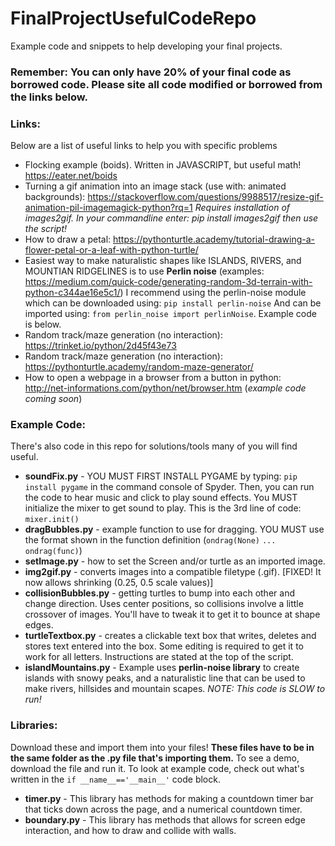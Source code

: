 # FinalProjectUsefulCodeRepo
Example code and snippets to help developing your final projects.

### Remember: You can only have 20% of your final code as borrowed code. Please site all code modified or borrowed from the links below.

### Links:
Below are a list of useful links to help you with specific problems
- Flocking example (boids). Written in JAVASCRIPT, but useful math! https://eater.net/boids
- Turning a gif animation into an image stack (use with: animated backgrounds): https://stackoverflow.com/questions/9988517/resize-gif-animation-pil-imagemagick-python?rq=1
*Requires installation of images2gif. In your commandline enter: pip install images2gif then use the script!*
- How to draw a petal: https://pythonturtle.academy/tutorial-drawing-a-flower-petal-or-a-leaf-with-python-turtle/
- Easiest way to make naturalistic shapes like ISLANDS, RIVERS, and MOUNTIAN RIDGELINES is to use **Perlin noise** (examples: https://medium.com/quick-code/generating-random-3d-terrain-with-python-c344ae16e5c1/) I recommend using the perlin-noise module which can be downloaded using:
    `pip install perlin-noise`
    And can be imported using: `from perlin_noise import perlinNoise`. Example code is below.
- Random track/maze generation (no interaction): https://trinket.io/python/2d45f43e73
- Random track/maze generation (no interaction): https://pythonturtle.academy/random-maze-generator/
- How to open a webpage in a browser from a button in python: http://net-informations.com/python/net/browser.htm (*example code coming soon*)

### Example Code:
There's also code in this repo for solutions/tools many of you will find useful.
- **soundFix.py** - YOU MUST FIRST INSTALL PYGAME by typing: `pip install pygame` in the command console of Spyder. Then, you can run the code to hear music and click to play sound effects. You MUST initialize the mixer to get sound to play. This is the 3rd line of code: `mixer.init()`
- **dragBubbles.py** - example function to use for dragging. YOU MUST use the format shown in the function definition (`ondrag(None)` `...` `ondrag(func)`)
- **setImage.py** - how to set the Screen and/or turtle as an imported image.
- **img2gif.py** - converts images into a compatible filetype (.gif). [FIXED! It now allows shrinking (0.25, 0.5 scale values)]
- **collisionBubbles.py** - getting turtles to bump into each other and change direction. Uses center positions, so collisions involve a little crossover of images. You'll have to tweak it to get it to bounce at shape edges.
- **turtleTextbox.py** - creates a clickable text box that writes, deletes and stores text entered into the box. Some editing is required to get it to work for all letters. Instructions are stated at the top of the script.
- **islandMountains.py** - Example uses **perlin-noise library** to create islands with snowy peaks, and a naturalistic line that can be used to make rivers, hillsides and mountain scapes. *NOTE: This code is SLOW to run!*

### Libraries:
Download these and import them into your files! **These files have to be in the same folder as the .py file that's importing them.** To see a demo, download the file and run it. To look at example code, check out what's written in the `if __name__=='__main__'` code block.
- **timer.py** - This library has methods for making a countdown timer bar that ticks down across the page, and a numerical countdown timer.
- **boundary.py** - This library has methods that allows for screen edge interaction, and how to draw and collide with walls.
